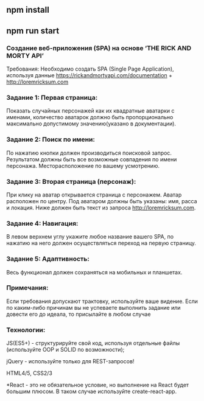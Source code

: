 ## npm install

## npm run start

### Создание веб-приложения (SPA) на основе ‘THE RICK AND MORTY API’

Требования:
Необходимо создать SPA (Single Page Application), используя данные https://rickandmortyapi.com/documentation + http://loremricksum.com

### Задание 1: Первая страница:

Показать случайных персонажей как их квадратные аватарки с именами, количество аватарок должно быть пропорционально максимально допустимому значению(указано в документации).

### Задание 2: Поиск по имени:

По нажатию кнопки должен производиться поисковой запрос. Результатом должны быть все возможные совпадения по имени персонажа. Месторасположение по вашему усмотрению.

### Задание 3: Вторая страница (персонаж):

При клику на аватар открывается страница с персонажем.
Аватар расположен по центру. Под аватаром должны быть указаны: имя, расса и локация. Ниже должен быть текст из запроса http://loremricksum.com.

### Задание 4: Навигация:

В левом верхнем углу укажите любое название вашего SPA, по нажатию на него должен осуществляться переход на первую страницу.

### Задание 5: Адаптивность:

Весь функционал должен сохраняться на мобильных и планшетах.

### Примечания:

Если требования допускают трактовку, используйте ваше видение.
Если по каким-либо причинам вы не успеваете выполнить задание или довести его до идеала, то присылайте в любом случае

### Технологии:

JS(ES5+) - структурируйте свой код, используя отдельные файлы (используйте OOP и SOLID по возможности);

jQuery - используйте только для REST-запросов!

HTML4/5, CSS2/3

\*React - это не обязательное условие, но выполнение на React будет большим плюсом. В таком случае используйте create-react-app.
